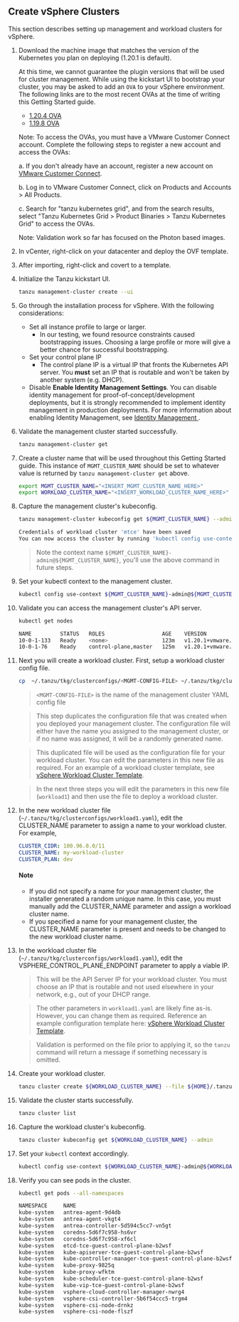 ## Create vSphere Clusters

This section describes setting up management and workload clusters for
vSphere.

1. Download the machine image that matches the version of the Kubernetes you plan on deploying (1.20.1 is default).

    At this time, we cannot guarantee the plugin versions that will be used for cluster management.
    While using the kickstart UI to bootstrap your cluster, you may be asked to add an `OVA` to your vSphere environment. The following links are to the most recent OVAs at the time of writing this Getting Started guide.

    * [1.20.4
      OVA](http://build-squid.eng.vmware.com/build/mts/release/bora-17800251/publish/lin64/tkg_release/node/ova-photon-3-v1.20.4+vmware.1-tkg.0-2326554155028348692/photon-3-kube-v1.20.4+vmware.1-tkg.0-2326554155028348692.ova)
    * [1.19.8
      OVA](http://build-squid.eng.vmware.com/build/mts/release/bora-17759077/publish/lin64/tkg_release/node/ova-photon-3-v1.19.8+vmware.1-tkg.0-15338136437231643652/photon-3-kube-v1.19.8+vmware.1-tkg.0-15338136437231643652.ova)

    Note: To access the OVAs, you must have a VMware Customer Connect account. Complete the following steps to register a new account and access the OVAs:

    a. If you don't already have an account, register a new account on [VMware Customer Connect](http://my.vmware.com/).

    b. Log in to VMware Customer Connect, click on Products and Accounts > All Products.

    c. Search for "tanzu kubernetes grid", and from the search results, select "Tanzu Kubernetes Grid > Product Binaries > Tanzu Kubernetes Grid" to access the OVAs.
    <!--If you're asked for another `OVA` version by the kickstart UI, you can
    download the OVA that corresponds to the rc version (e.g. 1,2,3,etc) at the [TKG
    daily builds confluence page](https://confluence.eng.vmware.com/pages/viewpage.action?spaceKey=TKG&title=TKG+Release+Daily+Build#TKGReleaseDailyBuild-TKG1.3.0RC.3(March/09/2021)).-->

    Note: Validation work so far has focused on the Photon based images.

1. In vCenter, right-click on your datacenter and deploy the OVF template.

1. After importing, right-click and covert to a template.

1. Initialize the Tanzu kickstart UI.

    ```sh
    tanzu management-cluster create --ui
    ```

1. Go through the installation process for vSphere. With the following
   considerations:

   * Set all instance profile to large or larger.
     * In our testing, we found resource constraints caused bootstrapping
     issues. Choosing a large profile or more will give a better chance for
     successful bootstrapping.
   * Set your control plane IP
     * The control plane IP is a virtual IP that fronts the Kubernetes API
     server. You **must** set an IP that is routable and won't be taken by
     another system (e.g. DHCP).
   * Disable **Enable Identity Management Settings**. You can disable identity management for proof-of-concept/development deployments, but it is strongly recommended to implement identity management in production deployments. For more information about enabling Identity Management, see [Identity Management ](vsphere-install-mgmt/#step-7-identity-management).

1. Validate the management cluster started successfully.

    ```sh
    tanzu management-cluster get
    ```

1. Create a cluster name that will be used throughout this Getting Started guide. This instance of `MGMT_CLUSTER_NAME` should be set to whatever value is returned by `tanzu management-cluster get` above.

    ```sh
    export MGMT_CLUSTER_NAME="<INSERT_MGMT_CLUSTER_NAME_HERE>"
    export WORKLOAD_CLUSTER_NAME="<INSERT_WORKLOAD_CLUSTER_NAME_HERE>"
    ```

1. Capture the management cluster's kubeconfig.

    ```sh
    tanzu management-cluster kubeconfig get ${MGMT_CLUSTER_NAME} --admin

    Credentials of workload cluster 'mtce' have been saved
    You can now access the cluster by running 'kubectl config use-context mtce-admin@mtce'
    ```

    > Note the context name `${MGMT_CLUSTER_NAME}-admin@${MGMT_CLUSTER_NAME}`, you'll use the above command in
    > future steps.

1. Set your kubectl context to the management cluster.

    ```sh
    kubectl config use-context ${MGMT_CLUSTER_NAME}-admin@${MGMT_CLUSTER_NAME}
    ```

1. Validate you can access the management cluster's API server.

    ```sh
    kubectl get nodes

    NAME         STATUS   ROLES                  AGE    VERSION
    10-0-1-133   Ready    <none>                 123m   v1.20.1+vmware.2
    10-0-1-76    Ready    control-plane,master   125m   v1.20.1+vmware.2
    ```

1. Next you will create a workload cluster. First, setup a workload cluster config file.

    ```sh
    cp  ~/.tanzu/tkg/clusterconfigs/<MGMT-CONFIG-FILE> ~/.tanzu/tkg/clusterconfigs/workload1.yaml
    ```
   > ``<MGMT-CONFIG-FILE>`` is the name of the management cluster YAML config file

   > This step duplicates the configuration file that was created when you deployed your management cluster. The configuration file will either have the name you assigned to the management cluster, or if no name was assigned, it will be a randomly generated name.

   > This duplicated file will be used as the configuration file for your workload cluster. You can edit the parameters in this new  file as required. For an example of a workload cluster template, see  [vSphere Workload Cluster Template](../vsphere-wl-template).

   [](ignored)

   > In the next three steps you will edit the parameters in this new file (`workload1`) and then use the file to deploy a workload cluster.

   [](ignored)


2. In the new workload cluster file (`~/.tanzu/tkg/clusterconfigs/workload1.yaml`), edit the CLUSTER_NAME parameter to assign a name to your workload cluster. For example,

   ```yaml
   CLUSTER_CIDR: 100.96.0.0/11
   CLUSTER_NAME: my-workload-cluster
   CLUSTER_PLAN: dev
   ```
   #### Note
   * If you did not specify a name for your management cluster, the installer generated a random unique name. In this case, you must manually add the CLUSTER_NAME parameter and assign a workload cluster name.
   * If you specified a name for your management cluster, the CLUSTER_NAME parameter is present and needs to be changed to the new workload cluster name.

3. In the workload cluster file (`~/.tanzu/tkg/clusterconfigs/workload1.yaml`), edit the VSPHERE_CONTROL_PLANE_ENDPOINT parameter to apply a viable IP.

   > This will be the API Server IP for your workload cluster. You must choose an IP that is routable and not used elsewhere in your network, e.g., out of your DHCP range.

   [](ignored)

   > The other parameters in ``workload1.yaml`` are likely fine as-is. However, you can change
   > them as required. Reference an example configuration template here:  [vSphere Workload Cluster Template](../vsphere-wl-template).

   > Validation is performed on the file prior to applying it, so the `tanzu` command will return a message if something necessary is omitted.

4. Create your workload cluster.

    ```sh
    tanzu cluster create ${WORKLOAD_CLUSTER_NAME} --file ${HOME}/.tanzu/tkg/clusterconfigs/workload1.yaml
    ```

5. Validate the cluster starts successfully.

    ```sh
    tanzu cluster list
    ```

6. Capture the workload cluster's kubeconfig.

    ```sh
    tanzu cluster kubeconfig get ${WORKLOAD_CLUSTER_NAME} --admin
    ```

7. Set your `kubectl` context accordingly.

    ```sh
    kubectl config use-context ${WORKLOAD_CLUSTER_NAME}-admin@${WORKLOAD_CLUSTER_NAME}
    ```

8. Verify you can see pods in the cluster.

    ```sh
    kubectl get pods --all-namespaces

    NAMESPACE     NAME                                                    READY   STATUS    RESTARTS   AGE
    kube-system   antrea-agent-9d4db                                      2/2     Running   0          3m42s
    kube-system   antrea-agent-vkgt4                                      2/2     Running   1          5m48s
    kube-system   antrea-controller-5d594c5cc7-vn5gt                      1/1     Running   0          5m49s
    kube-system   coredns-5d6f7c958-hs6vr                                 1/1     Running   0          5m49s
    kube-system   coredns-5d6f7c958-xf6cl                                 1/1     Running   0          5m49s
    kube-system   etcd-tce-guest-control-plane-b2wsf                      1/1     Running   0          5m56s
    kube-system   kube-apiserver-tce-guest-control-plane-b2wsf            1/1     Running   0          5m56s
    kube-system   kube-controller-manager-tce-guest-control-plane-b2wsf   1/1     Running   0          5m56s
    kube-system   kube-proxy-9825q                                        1/1     Running   0          5m48s
    kube-system   kube-proxy-wfktm                                        1/1     Running   0          3m42s
    kube-system   kube-scheduler-tce-guest-control-plane-b2wsf            1/1     Running   0          5m56s
    kube-system   kube-vip-tce-guest-control-plane-b2wsf                  1/1     Running   0          5m56s
    kube-system   vsphere-cloud-controller-manager-nwrg4                  1/1     Running   2          5m48s
    kube-system   vsphere-csi-controller-5b6f54ccc5-trgm4                 5/5     Running   0          5m49s
    kube-system   vsphere-csi-node-drnkz                                  3/3     Running   0          5m48s
    kube-system   vsphere-csi-node-flszf                                  3/3     Running   0          3m42s
    ```
